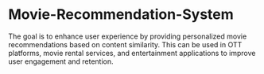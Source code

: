 # Movie-Recommendation-System
The goal is to enhance user experience by providing personalized movie recommendations based on content similarity. This can be used in OTT platforms, movie rental services, and entertainment applications to improve user engagement and retention.
